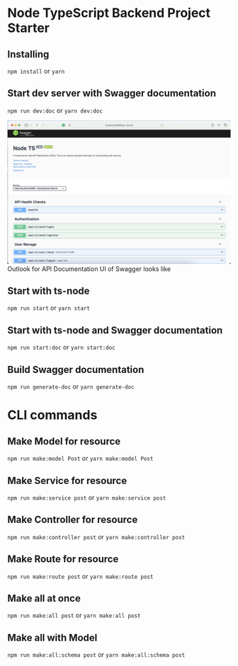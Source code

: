 # Node TypeScript Backend Project Starter

## Installing
`npm install` or `yarn`
## Start dev server with Swagger documentation
`npm run dev:doc` or `yarn dev:doc`

![](./README1.png)
Outlook for API Documentation UI of Swagger looks like

## Start with ts-node 
`npm run start` or `yarn start`
## Start with ts-node and Swagger documentation
`npm run start:doc` or `yarn start:doc`
## Build Swagger documentation
`npm run generate-doc` or `yarn generate-doc`

# CLI commands

## Make Model for resource
`npm run make:model Post` or `yarn make:model Post`
## Make Service for resource
`npm run make:service post` or `yarn make:service post`
## Make Controller for resource
`npm run make:controller post` or `yarn make:controller post`
## Make Route for resource
`npm run make:route post` or `yarn make:route post`
## Make all at once
`npm run make:all post` or `yarn make:all post`
## Make all with Model
`npm run make:all:schema post` or `yarn make:all:schema post`

